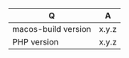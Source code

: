 | Q                   | A              |
|---------------------|----------------|
| macos-build version | x.y.z          |
| PHP version         | x.y.z          |


<!--
- Please fill in this template according to your issue.
- Please keep the table shown above at the top of your issue.
- Please post code as text (using proper markup). Do not post screenshots of code.
- Replace this comment by the description of your issue.
-->
